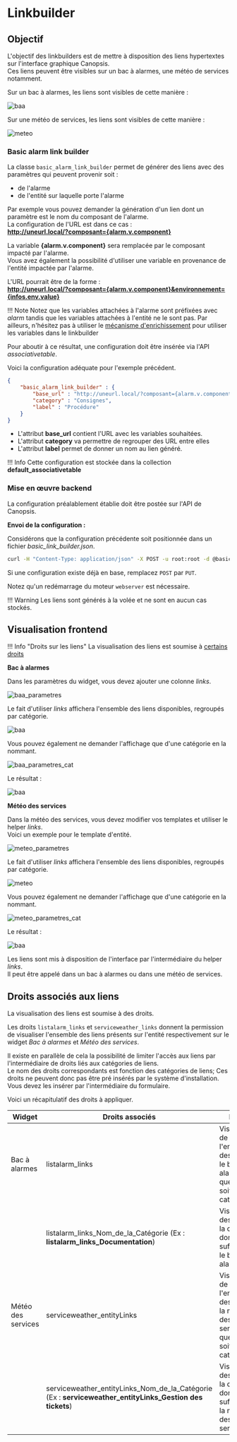 # Linkbuilder

## Objectif

L'objectif des linkbuilders est de mettre à disposition des liens hypertextes sur l'interface graphique Canopsis.  
Ces liens peuvent être visibles sur un bac à alarmes, une météo de services notamment.

Sur un bac à alarmes, les liens sont visibles de cette manière :

![baa](img/baa.png)

Sur une météo de services, les liens sont visibles de cette manière :

![meteo](img/meteo.png)


### Basic alarm link builder

La classe `basic_alarm_link_builder` permet de générer des liens avec des paramètres qui peuvent provenir soit :

* de l'alarme
* de l'entité sur laquelle porte l'alarme

Par exemple vous pouvez demander la génération d'un lien dont un paramètre est le nom du composant de l'alarme.  
La configuration de l'URL est dans ce cas :  
**http://uneurl.local/?composant={alarm.v.component}**

La variable **{alarm.v.component}** sera remplacée par le composant impacté par l'alarme.  
Vous avez également la possibilité d'utiliser une variable en provenance de l'entité impactée par l'alarme.  

L'URL pourrait être de la forme :  
**http://uneurl.local/?composant={alarm.v.component}&environnement={infos.env.value}**

!!! Note
    Notez que les variables attachées à l'alarme sont préfixées avec *alarm* tandis que les variables attachées à l'entité ne le sont pas.
    Par ailleurs, n'hésitez pas à utiliser le [mécanisme d'enrichissement](../event-filter/) pour utiliser les variables dans le linkbuilder

Pour aboutir à ce résultat, une configuration doit être insérée via l'API *associativetable*.

Voici la configuration adéquate pour l'exemple précédent.

```json
{
    "basic_alarm_link_builder" : {
        "base_url" : "http://uneurl.local/?composant={alarm.v.component}&environnement={infos.env.value}",
        "category" : "Consignes",
        "label" : "Procédure"
    }
}
```

* L'attribut **base_url** contient l'URL avec les variables souhaitées.  
* L'attribut **category** va permettre de regrouper des URL entre elles
* L'attribut **label** permet de donner un nom au lien généré.

!!! Info
    Cette configuration est stockée dans la collection **default_associativetable**

### Mise en œuvre backend

La configuration préalablement établie doit être postée sur l'API de Canopsis.

**Envoi de la configuration :**

Considérons que la configuration précédente soit positionnée dans un fichier *basic_link_builder.json*.

```sh
curl -H "Content-Type: application/json" -X POST -u root:root -d @basic_link_builder.json http://IP_CANOPSIS:8082/api/v2/associativetable/link_builders_settings
```

Si une configuration existe déjà en base, remplacez `POST` par `PUT`.

Notez qu'un redémarrage du moteur `webserver` est nécessaire.

!!! Warning
    Les liens sont générés à la volée et ne sont en aucun cas stockés. 

## Visualisation frontend

!!! Info "Droits sur les liens"
    La visualisation des liens est soumise à [certains droits](#droits-associes-aux-liens)

**Bac à alarmes**

Dans les paramètres du widget, vous devez ajouter une colonne *links*.  

![baa_parametres](img/baa_parametres.png)

Le fait d'utiliser *links* affichera l'ensemble des liens disponibles, regroupés par catégorie.  

![baa](img/baa.png)

Vous pouvez également ne demander l'affichage que d'une catégorie en la nommant.  

![baa_parametres_cat](img/baa_parametres_cat.png)

Le résultat :

![baa](img/baa_cat.png)

**Météo des services**

Dans la météo des services, vous devez modifier vos templates et utiliser le helper *links*.  
Voici un exemple pour le template d'entité.  

![meteo_parametres](img/meteo_parametres.png)

Le fait d'utiliser *links* affichera l'ensemble des liens disponibles, regroupés par catégorie.  

![meteo](img/meteo.png)

Vous pouvez également ne demander l'affichage que d'une catégorie en la nommant.  

![meteo_parametres_cat](img/meteo_parametres_cat.png)

Le résultat :

![baa](img/meteo_cat.png)

Les liens sont mis à disposition de l'interface par l'intermédiaire du helper *links*.  
Il peut être appelé dans un bac à alarmes ou dans une météo de services.  

## Droits associés aux liens

La visualisation des liens est soumise à des droits.  

Les droits `listalarm_links` et `serviceweather_links` donnent la permission de visualiser l'ensemble des liens présents sur l'entité respectivement sur le widget *Bac à alarmes* et *Météo des services*.  

Il existe en parallèle de cela la possibilité de limiter l'accès aux liens par l'intermédiaire de droits liés aux catégories de liens.  
Le nom des droits correspondants est fonction des catégories de liens; Ces droits ne peuvent donc pas être pré insérés par le système d'installation.   
Vous devez les insérer par l'intermédiaire du formulaire.  

Voici un récapitulatif des droits à appliquer.  


| Widget             | Droits associés                                              | Portée                                                        |
| ------------------ | ------------------------------------------------------------ | ------------------------------------------------------------ |
| Bac à alarmes      | listalarm_links                                              | Visualisation de l'ensemble des liens sur le bac à alarmes, quelle que soit la catégorie |
|                    | listalarm_links_Nom_de_la_Catégorie  (Ex : **listalarm_links_Documentation**) | Visualisation des liens de la catégorie donnée en suffixe (sur le bac à alarmes) |
| Météo des services | serviceweather_entityLinks                                   | Visualisation de l'ensemble des liens sur la météo des services, quelle que soit la catégorie |
|                    | serviceweather_entityLinks_Nom_de_la_Catégorie (Ex : **serviceweather_entityLinks_Gestion des tickets**) | Visualisation des liens de la catégorie donnée en suffixe (sur la météo des services) |
